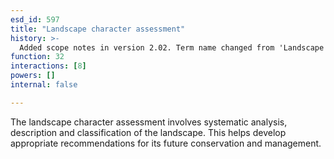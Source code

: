 ```yaml
---
esd_id: 597
title: "Landscape character assessment"
history: >-
  Added scope notes in version 2.02. Term name changed from 'Landscape - character assessment' to 'Planning - landscape character assessment' in version 3.00. Name changed to 'Landscape character assessment' in version 4.00.
function: 32
interactions: [8]
powers: []
internal: false

---
```


The landscape character assessment involves systematic analysis, description and classification of the landscape. This helps develop appropriate recommendations for its future conservation and management.

